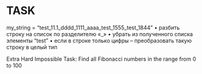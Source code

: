 # TASK

my_string = “test_11.1_dddd_1111_aaaa_test_1555_test_1844”
• разбить строку на список по разделителю «_»
• убрать из полученного списка элементы “test”
• если в строке только цифры – преобразовать такую строку в целый тип

Extra Hard Impossible Task: Find all Fibonacci numbers in the range from 0 to 100